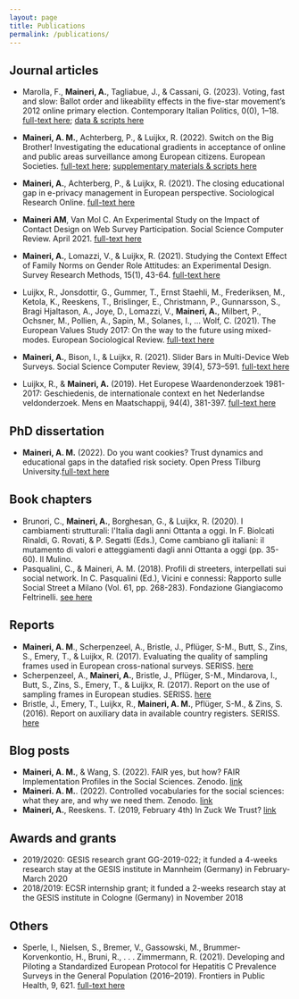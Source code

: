 ```yaml
---
layout: page
title: Publications
permalink: /publications/
---
```


## Journal articles
- Marolla, F., **Maineri, A.**, Tagliabue, J., & Cassani, G. (2023). Voting, fast and slow: Ballot order and likeability effects in the five-star movement’s 2012 online primary election. Contemporary Italian Politics, 0(0), 1–18. [full-text here](https://doi.org/10.1080/23248823.2023.2175124); [data & scripts here](https://doi.org/10.34894/KE8VVY)

- **Maineri, A. M.**, Achterberg, P., & Luijkx, R. (2022). Switch on the Big Brother! Investigating the educational gradients in acceptance of online and public areas surveillance among European citizens. European Societies. [full-text here](https://doi.org/10.1080/14616696.2022.2043412); [supplementary materials & scripts here](https://doi.org/10.17605/OSF.IO/M82KW)
- **Maineri, A.**, Achterberg, P., & Luijkx, R. (2021). The closing educational gap in e-privacy management in European perspective. Sociological Research Online. [full-text here](https://doi.org/10.1177/13607804211023524)
- **Maineri AM**, Van Mol C. An Experimental Study on the Impact of Contact Design on Web Survey Participation. Social Science Computer Review. April 2021. [full-text here](https://doi:10.1177/08944393211003482)
- **Maineri, A.**, Lomazzi, V., & Luijkx, R. (2021). Studying the Context Effect of Family Norms on Gender Role Attitudes: an Experimental Design. Survey Research Methods, 15(1), 43-64. [full-text here](https://doi.org/10.18148/srm/2021.v15i1.7656)
- Luijkx, R., Jonsdottir, G., Gummer, T., Ernst Staehli, M., Frederiksen, M., Ketola, K., Reeskens, T., Brislinger, E., Christmann, P., Gunnarsson, S., Bragi Hjaltason, A., Joye, D., Lomazzi, V., **Maineri, A.**, Milbert, P., Ochsner, M., Pollien, A., Sapin, M., Solanes, I., ... Wolf, C. (2021). The European Values Study 2017: On the way to the future using mixed-modes. European Sociological Review. [full-text here](https://doi.org/10.1093/esr/jcaa049)
- **Maineri, A.**, Bison, I., & Luijkx, R. (2021). Slider Bars in Multi-Device Web Surveys. Social Science Computer Review, 39(4), 573–591. [full-text here](https://doi.org/10.1177/0894439319879132)
- Luijkx, R., & **Maineri, A.** (2019). Het Europese Waardenonderzoek 1981-2017: Geschiedenis, de internationale context en het Nederlandse veldonderzoek. Mens en Maatschappij, 94(4), 381-397. [full-text here](https://doi.org/10.5117/MEM2019.4.002.LUIJ)

## PhD dissertation
- **Maineri, A. M.** (2022). Do you want cookies? Trust dynamics and educational gaps in the datafied risk society. Open Press Tilburg University.[full-text here](https://doi.org/10.26116/et28-vc69)

## Book chapters
- Brunori, C., **Maineri, A.**, Borghesan, G., & Luijkx, R. (2020). I cambiamenti strutturali: l'Italia dagli anni Ottanta a oggi. In F. Biolcati Rinaldi, G. Rovati, & P. Segatti (Eds.), Come cambiano gli italiani: il mutamento di valori e atteggiamenti dagli anni Ottanta a oggi (pp. 35-60). Il Mulino.
- Pasqualini, C., & Maineri, A. M. (2018). Profili di streeters, interpellati sui social network. In C. Pasqualini (Ed.), Vicini e connessi: Rapporto sulle Social Street a Milano (Vol. 61, pp. 268-283). Fondazione Giangiacomo Feltrinelli. [see here](http://fondazionefeltrinelli.it/app/uploads/2018/02/Vicini-e-connessi.pdf)

## Reports
- **Maineri, A. M**., Scherpenzeel, A., Bristle, J., Pflüger, S-M., Butt, S., Zins, S., Emery, T., & Luijkx, R. (2017). Evaluating the quality of sampling frames used in European cross-national surveys. SERISS. [here](https://seriss.eu/wp-content/uploads/2017/10/SERISS-Deliverable-2.2-_Report-Evaluating-the-quality-of-sampling-frames.pdf)
- Scherpenzeel, A., **Maineri, A.**, Bristle, J., Pflüger, S-M., Mindarova, I., Butt, S., Zins, S., Emery, T., & Luijkx, R. (2017). Report on the use of sampling frames in European studies. SERISS. [here](http://seriss.eu/_wpsite/wp-content/uploads/2017/01/SERISS-Deliverable-2.1-Report-on-the-use-of-sampling-frames-in-European-studies.pdf)
- Bristle, J., Emery, T., Luijkx, R., **Maineri, A. M.**, Pflüger, S-M., & Zins, S. (2016). Report on auxiliary data in available country registers. SERISS. [here](https://seriss.eu/wp-content/uploads/2016/12/SERISS-Deliverable-2.5-Report-on-auxiliary-data-in-country-registers.pdf)

## Blog posts
- **Maineri, A. M.**, & Wang, S. (2022). FAIR yes, but how? FAIR Implementation Profiles in the Social Sciences. Zenodo. [link](https://doi.org/10.5281/zenodo.7428412)
- **Maineri. A. M.**. (2022). Controlled vocabularies for the social sciences: what they are, and why we need them. Zenodo. [link](https://doi.org/10.5281/zenodo.7157800)
- **Maineri, A.**, Reeskens. T. (2019, February 4th) In Zuck We Trust? [link](https://www.socialevraagstukken.nl/in-zuck-we-trust/)

## Awards and grants
- 2019/2020: GESIS research grant GG-2019-022; it funded a 4-weeks research stay at the GESIS institute in Mannheim (Germany) in February-March 2020
- 2018/2019: ECSR internship grant; it funded a 2-weeks research stay at the GESIS institute in Cologne (Germany) in November 2018

## Others
- Sperle, I., Nielsen, S., Bremer, V., Gassowski, M., Brummer-Korvenkontio, H., Bruni, R., . . . Zimmermann, R. (2021). Developing and Piloting a Standardized European Protocol for Hepatitis C Prevalence Surveys in the General Population (2016–2019). Frontiers in Public Health, 9, 621. [full-text here](https://www.frontiersin.org/article/10.3389/fpubh.2021.568524)

